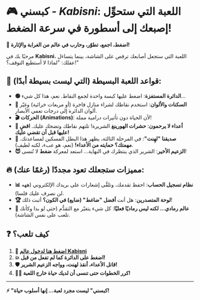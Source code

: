 # 🎮 كبسني - *Kabisni*: اللعبة التي ستحوِّل إصبعك إلى أسطورة في سرعة الضغط!

**🔄 اضغط، اجمع، تطوّر، وحارب في عالم من الغرابة والإثارة!**

مرحبًا بك في **Kabisni**، اللعبة التي ستجعل أصابعك ترقص على الشاشة، بينما يتساءل عقلك: "لماذا لا أستطيع التوقف؟!"

## 🎯 قواعد اللعبة البسيطة (التي ليست بسيطة أبدًا):
- **🟢 الدائرة المستفزة**: اضغط عليها كبسة واحدة لجمع النقاط. نعم، هذا كل شيء...
- **🛒 السكنات والألوان**: استخدم نقاطك لشراء منازل فاخرة (أو مربعات خرائية) وغيّر ألوان الدائرة إلى درجات تعمي الأبصار.
- **🎬 الحركات (Animations)**: لأن الحياة دون تأثيرات درامية مملة!
- **🐜 أعداء لا يرحمون**: **حشرات الهورينغ** الشريرة! تلتهم نقاطك وتضحك عليك. **اقضِ عليها قبل أن تقضي عليك!**
- **🤔 صديقنا "لهِنت"**: في المرحلة الثالثة، يظهر هذا البطل المسكين لمساعدتك. **مهمتك؟ حمايته من الأعداء!** (نعم، هو عبء، لكنه لطيف).
- **😈 الزعيم الأخير**: الشرير الذي ينتظرك في النهاية... استعد لمعركة **ضغط** لا تُنسى!

## 🔥 مميزات ستجعلك تعود مجددًا (رغمًا عنك):
- **📊 نظام تسجيل الحساب**: احفظ تقدمك، وتلقَّى إشعارات على بريدك الإلكتروني (ههه لن نصرف عليك فلسا).
- **🏆 لوحة المتصدرين**: هل أنت **أفضل "ضاغط" (ضايع) في الكون؟** أثبت ذلك!
- **🎨 عالم رمادي... لكنه ليس رماديًا فعليًا**: كل شيء يتغيّر مع التقدُّم (حتى لو بدا وكأنك تلعب على نفس الشاشة).

## ❓ كيف تلعب؟
1. **🚀 [اضغط هنا لدخول عالم Kabisni](https://chakhabit.github.io/kabisni/)**
2. **💥 اضغط على الدائرة كما لم تفعل من قبل!**
3. **🛡️ قاتل الأعداء، أنقذ لهنت، وواجه الزعيم الشرير!**
4. **😵‍💫 كرر الخطوات حتى تنسى أن لديك حياة خارج اللعبة!**

---

**⚡ "كبسني" ليست مجرد لعبة... إنها أسلوب حياة!**